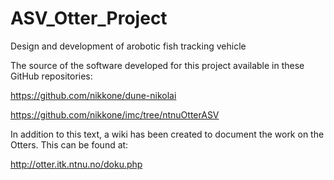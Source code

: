 # ASV_Otter_Project
Design and development of arobotic fish tracking vehicle


The source of the software developed for this project available in these GitHub repositories:

  https://github.com/nikkone/dune-nikolai
  
  https://github.com/nikkone/imc/tree/ntnuOtterASV


In addition to this text, a wiki has been created to document the work on the Otters. This can be found at:

  http://otter.itk.ntnu.no/doku.php

